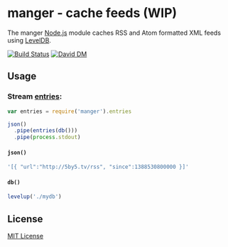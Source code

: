 # manger - cache feeds (WIP) 

The manger [Node.js](http://nodejs.org/) module caches RSS and Atom formatted XML feeds using [LevelDB](https://github.com/rvagg/node-levelup).

[![Build Status](https://secure.travis-ci.org/michaelnisi/manger.png)](http://travis-ci.org/michaelnisi/manger) [![David DM](https://david-dm.org/michaelnisi/manger.png)](http://david-dm.org/michaelnisi/manger)

## Usage

### Stream [entries](https://github.com/michaelnisi/pickup#evententry):
```js
var entries = require('manger').entries

json()
  .pipe(entries(db()))
  .pipe(process.stdout)
```

#### `json()`
```js
'[{ "url":"http://5by5.tv/rss", "since":1388530800000 }]'
```

#### `db()`
```js
levelup('./mydb')
```

## License

[MIT License](https://raw.github.com/michaelnisi/manger/master/LICENSE)

